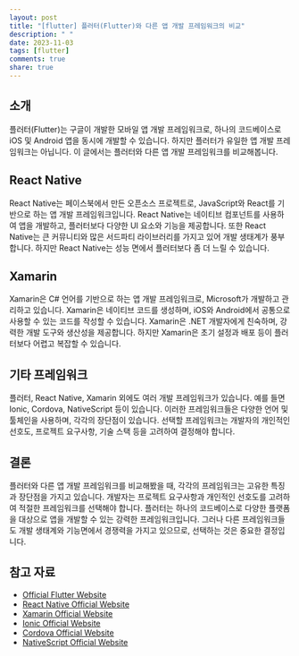 ```yaml
---
layout: post
title: "[flutter] 플러터(Flutter)와 다른 앱 개발 프레임워크의 비교"
description: " "
date: 2023-11-03
tags: [flutter]
comments: true
share: true
---
```


## 소개
플러터(Flutter)는 구글이 개발한 모바일 앱 개발 프레임워크로, 하나의 코드베이스로 iOS 및 Android 앱을 동시에 개발할 수 있습니다. 하지만 플러터가 유일한 앱 개발 프레임워크는 아닙니다. 이 글에서는 플러터와 다른 앱 개발 프레임워크를 비교해봅니다.

## React Native
React Native는 페이스북에서 만든 오픈소스 프로젝트로, JavaScript와 React를 기반으로 하는 앱 개발 프레임워크입니다. React Native는 네이티브 컴포넌트를 사용하여 앱을 개발하고, 플러터보다 다양한 UI 요소와 기능을 제공합니다. 또한 React Native는 큰 커뮤니티와 많은 서드파티 라이브러리를 가지고 있어 개발 생태계가 풍부합니다. 하지만 React Native는 성능 면에서 플러터보다 좀 더 느릴 수 있습니다.

## Xamarin
Xamarin은 C# 언어를 기반으로 하는 앱 개발 프레임워크로, Microsoft가 개발하고 관리하고 있습니다. Xamarin은 네이티브 코드를 생성하며, iOS와 Android에서 공통으로 사용할 수 있는 코드를 작성할 수 있습니다. Xamarin은 .NET 개발자에게 친숙하며, 강력한 개발 도구와 생산성을 제공합니다. 하지만 Xamarin은 초기 설정과 배포 등이 플러터보다 어렵고 복잡할 수 있습니다.

## 기타 프레임워크
플러터, React Native, Xamarin 외에도 여러 개발 프레임워크가 있습니다. 예를 들면 Ionic, Cordova, NativeScript 등이 있습니다. 이러한 프레임워크들은 다양한 언어 및 툴체인을 사용하며, 각각의 장단점이 있습니다. 선택할 프레임워크는 개발자의 개인적인 선호도, 프로젝트 요구사항, 기술 스택 등을 고려하여 결정해야 합니다.

## 결론
플러터와 다른 앱 개발 프레임워크를 비교해봤을 때, 각각의 프레임워크는 고유한 특징과 장단점을 가지고 있습니다. 개발자는 프로젝트 요구사항과 개인적인 선호도를 고려하여 적절한 프레임워크를 선택해야 합니다. 플러터는 하나의 코드베이스로 다양한 플랫폼을 대상으로 앱을 개발할 수 있는 강력한 프레임워크입니다. 그러나 다른 프레임워크들도 개발 생태계와 기능면에서 경쟁력을 가지고 있으므로, 선택하는 것은 중요한 결정입니다.

## 참고 자료
- [Official Flutter Website](https://flutter.dev/)
- [React Native Official Website](https://reactnative.dev/)
- [Xamarin Official Website](https://dotnet.microsoft.com/apps/xamarin)
- [Ionic Official Website](https://ionicframework.com/)
- [Cordova Official Website](https://cordova.apache.org/)
- [NativeScript Official Website](https://www.nativescript.org/)